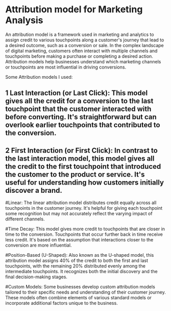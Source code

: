 # Attribution model for Marketing Analysis

An attribution model is a framework used in marketing and analytics to assign credit to various touchpoints along a customer's journey that lead to a desired outcome, such as a conversion or sale. In the complex landscape of digital marketing, customers often interact with multiple channels and touchpoints before making a purchase or completing a desired action. Attribution models help businesses understand which marketing channels or touchpoints are most influential in driving conversions.

Some Attribution models I used:

## 1 Last Interaction (or Last Click): This model gives all the credit for a conversion to the last touchpoint that the customer interacted with before converting. It's straightforward but can overlook earlier touchpoints that contributed to the conversion.

## 2 First Interaction (or First Click): In contrast to the last interaction model, this model gives all the credit to the first touchpoint that introduced the customer to the product or service. It's useful for understanding how customers initially discover a brand.

#Linear: The linear attribution model distributes credit equally across all touchpoints in the customer journey. It's helpful for giving each touchpoint some recognition but may not accurately reflect the varying impact of different channels.

#Time Decay: This model gives more credit to touchpoints that are closer in time to the conversion. Touchpoints that occur further back in time receive less credit. It's based on the assumption that interactions closer to the conversion are more influential.

#Position-Based (U-Shaped): Also known as the U-shaped model, this attribution model assigns 40% of the credit to both the first and last touchpoints, with the remaining 20% distributed evenly among the intermediate touchpoints. It recognizes both the initial discovery and the final decision-making stages.

#Custom Models: Some businesses develop custom attribution models tailored to their specific needs and understanding of their customer journey. These models often combine elements of various standard models or incorporate additional factors unique to the business.
